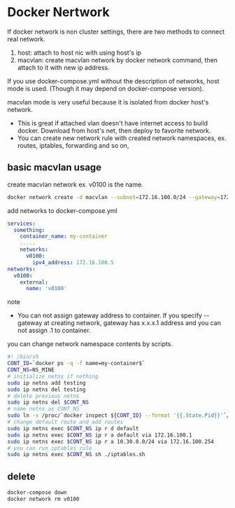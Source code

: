 # Docker Nertwork

If docker network is non cluster settings, there are two methods to connect real network.
1. host: attach to host nic with using host's ip
2. macvlan: create macvlan network by docker network command, then attach to it with new ip address.

If you use docker-compose.yml without the description of networks, host mode is used. (Though it may depend on docker-compose version).

macvlan mode is very useful because it is isolated from docker host's network. 
* This is great if attached vlan doesn't have internet access to build docker. Download from host's net, then deploy to favorite network.
* You can create new network rule with created network namespaces, ex. routes, iptables, forwarding and so on,

## basic macvlan usage

create macvlan network ex. v0100 is the name.
```bash
docker network create -d macvlan --subnet=172.16.100.0/24 --gateway=172.16.100.254 -o parent=eth1.100 v0100
```

add networks to docker-compose.yml
```yaml
services:
  something:
    container_name: my-container
    .....
    networks:
      v0100:
        ipv4_address: 172.16.100.5
networks:
  v0100:
    external:
      name: 'v0100'
```

note
* You can not assign gateway address to container. If you specify --gateway at creating network, gateway has x.x.x.1 address and you can not assign .1 to container.

you can change network namespace contents by scripts.
```bash
#! /bin/sh
CONT_ID=`docker ps -q -f name=my-container$`
CONT_NS=NS_MINE
# initialize netns if nothing
sudo ip netns add testing
sudo ip netns del testing
# delete previous netns
sudo ip netns del $CONT_NS
# name netns as CONT_NS
sudo ln -s /proc/`docker inspect ${CONT_ID} --format '{{.State.Pid}}'`/ns/net /var/run/netns/${CONT_NS}
# change default route and add routes
sudo ip netns exec $CONT_NS ip r d default
sudo ip netns exec $CONT_NS ip r a default via 172.16.100.1
sudo ip netns exec $CONT_NS ip r a 10.30.0.0/24 via 172.16.100.254
# you can run iptables rule
sudo ip netns exec $CONT_NS sh ./iptables.sh
```

## delete

```bash
docker-compose down
docker network rm v0100
```


